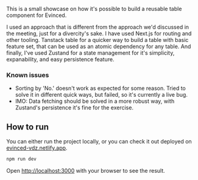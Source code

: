 This is a small showcase on how it's possible to build a reusable table component for Evinced.

I used an approach that is different from the approach we'd discussed in the meeting, just for a divercity's sake. I have used Next.js for routing and other tooling. Tanstack table for a quicker way to build a table with basic feature set, that can be used as an atomic dependency for any table. And finally, I've used Zustand for a state management for it's simplicity, expanability, and easy persistence feature.

### Known issues

- Sorting by 'No.' doesn't work as expected for some reason. Tried to solve it in different quick ways, but failed, so it's currently a live bug.
- IMO: Data fetching should be solved in a more robust way, with Zustand's persistence it's fine for the exercise.

## How to run

You can either run the project locally, or you can check it out deployed on [evinced-vdz.netlify.app](https://evinced-vdz.netlify.app/).

```bash
npm run dev
```

Open [http://localhost:3000](http://localhost:3000) with your browser to see the result.

